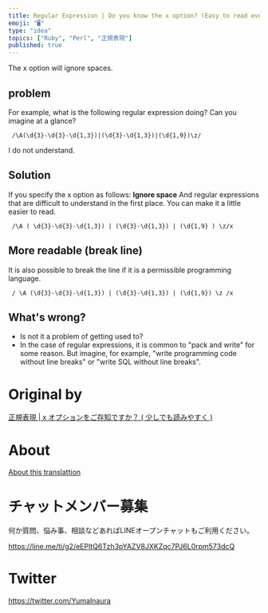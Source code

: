 ```yaml
---
title: Regular Expression | Do you know the x option? (Easy to read even a li
emoji: "🖥"
type: "idea"
topics: ["Ruby", "Perl", "正規表現"]
published: true
---
```


The x option will ignore spaces.

## problem 

For example, what is the following regular expression doing? Can you imagine at a glance?

     /\A(\d{3}-\d{3}-\d{1,3})|(\d{3}-\d{1,3})|(\d{1,9})\z/ 

I do not understand.

## Solution 

If you specify the x option as follows: **Ignore space** And regular expressions that are difficult to understand in the first place. You can make it a little easier to read.

     /\A ( \d{3}-\d{3}-\d{1,3}) | (\d{3}-\d{1,3}) | (\d{1,9} ) \z/x 

## More readable (break line) 

It is also possible to break the line if it is a permissible programming language.

     / \A (\d{3}-\d{3}-\d{1,3}) | (\d{3}-\d{1,3}) | (\d{1,9}) \z /x 

## What's wrong? 

- Is not it a problem of getting used to? 
- In the case of regular expressions, it is common to "pack and write" for some reason. But imagine, for example, "write programming code without line breaks" or "write SQL without line breaks". 


# Original by
[正規表現 | x オプションをご存知ですか？ ( 少しでも読みやすく )](https://qiita.com/Yinaura/items/de4a40ffaf3f88d8cb5c)

# About

[About this translattion](https://qiita.com/YumaInaura/items/7f6fd1e9310a6816469a)








<!-- Update From Qiita API -->

# チャットメンバー募集


何か質問、悩み事、相談などあればLINEオープンチャットもご利用ください。

https://line.me/ti/g2/eEPltQ6Tzh3pYAZV8JXKZqc7PJ6L0rpm573dcQ





# Twitter


https://twitter.com/YumaInaura


<!-- Update From Qiita API -->


